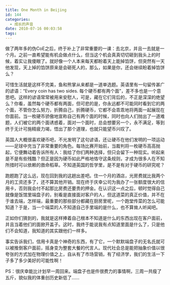 ```yaml
---
title: One Month in Beijing
id: 144
categories:
  - 成长的声音
date: 2010-07-16 00:03:58
tags:
---
```


做了两年多的伪CoE之后，终于补上了非常重要的一课：去北京，并且一去就是一个月。之前一直希望能有机会做点什么，但当这个机会真真切切砸到我头上的时候，着实让我傻眼了。就好像一个人本来每天都盼着天上能掉馅饼，但突然有一天他发现，天上掉的馅饼原来是会砸死人的，那么，如果是你，还会继续盼着掉馅饼么？

可惜生活就是这样不完美，鱼和熊掌从来都是一道单选题。英语里有一句留传甚广的谚语：“Every coin has two sides. 每个硬币都有两个面”，差不多也是一个意思吧。这样的谚语常常被用来安慰人，可是，藏在它们背后的，不正是深深的绝望么？你看，虽然每个硬币都有两面，但可悲的是，你永远都不可能同时看到它的两个面，不管你怎么努力，折腾自己，折腾硬币，它都不会乖乖地将两面一起展现在你面前。当一枚硬币骄傲地宣称自己有两个面的时候，同时也向人们抛出了一道难题，人们被它的两个面诱惑着，面对一个面时，总会想要另一个，永不满足，等到终于无计可施精疲力竭，悟出了那个道理，也就只能望币兴叹了。

英国人大概很喜欢硬币吧，不光发明了这句谚语，还让硬币在他们发明的一项运动——足球中充当了非常重要的角色。每场比赛开始前，当裁判将一枚硬币高高抛起，它便舞动着告诉所有人：我给了你们两种选择，但只会留下一种现实。听起来是不是有些残酷？但正是因为硬币如此严格地恪守这条规则，才成为很多人在不知所措时可以依赖的救命稻草。不知道英国的哲学里，是不是有对于硬币的研究呢？

跑题跑了这么远，现在回到我的这趟出差吧。住一个月的酒店，光房费就比我两个月的工资还多了，还不算其他开销。现在终于庆幸公司为我办了一张额度很大的信用卡，否则我会付不起那比房费还要贵的押金。在认识这一点之后，顿时觉得自己就像是饭馆里端盘子的，别看是直接面对客户的人，但这道菜的真正价值，并不在于谁去端，怎样端，最重要的那些部分都藏在厨房里呢，一个跑堂传菜的怎么可能知道？于是，当一个端菜的人不知道自己手里端的是什么，也不算耸人听闻吧。

正如你们猜到的，我就是这样捧着自己根本不知道是什么的东西出现在客户面前，并且当着他们的面掀开盖子。这时，我终于能说我有点知道里面是什么了，只是他们不会知道，我知道的其实跟他们一样多。

事实告诉我们，信用卡真是个神奇的东西，有了它，一个默默端盘子的无名氏就可以被推倒客户面前，摇身变为整套大餐的代言人。现代社会总是能把抽象价值以很夸张的方式加在物理价值之上，自从有了市场营销，有了经济学，我们的生活一下子多了多少美好的可能性啊！

PS：很庆幸能比计划早一周回来。端盘子也是件很费力的事情啊，三周一共瘦了五斤，貌似我的体重创历史新低了……
